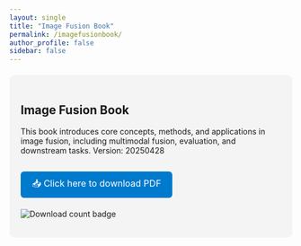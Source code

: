 ```yaml
---
layout: single
title: "Image Fusion Book"
permalink: /imagefusionbook/
author_profile: false
sidebar: false
---
```


<style>
.book-section {
  margin-top: 20px;
  padding: 20px;
  background: #f4f4f4;
  border-radius: 10px;
}
.download-button {
  display: inline-block;
  background-color: #007acc;
  color: #fff;
  padding: 10px 20px;
  border-radius: 6px;
  text-decoration: none;
  font-size: 16px;
  margin-top: 15px;
}
.download-button:hover {
  background-color: #005fa3;
}
</style>

<div class="book-section">
  <h2>Image Fusion Book</h2>

  <p>
    This book introduces core concepts, methods, and applications in image fusion,
    including multimodal fusion, evaluation, and downstream tasks. Version: 20250428
  </p>

  <!-- ⬇️ 下载按钮：指向 Release 里的 PDF asset -->
  <a class="download-button"
     href="https://github.com/xingchenzhang/xingchenzhang.github.io/releases/download/ImageFusionBook/ImageFusionBook.pdf">
     📥 Click here to download PDF
  </a>

  <!-- ⬇️ 实时下载次数 badge（Shields.io 读取 GitHub Release 统计） -->
  <p style="margin-top: 20px;">
    <img
      src="https://img.shields.io/github/downloads/xingchenzhang/xingchenzhang.github.io/ImageFusionBook/ImageFusionBook.pdf?label=downloads&color=4caf50"
      alt="Download count badge">
  </p>
</div>
